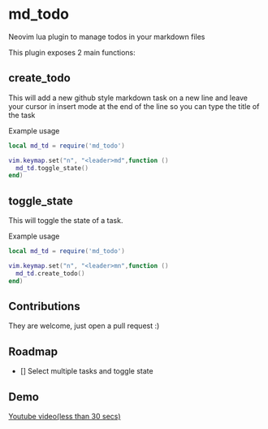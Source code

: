 # md_todo
Neovim lua plugin to manage todos in your markdown files

This plugin exposes 2 main functions:

## create_todo
This will add a new github style markdown task on a new line and leave your cursor in insert mode
at the end of the line so you can type the title of the task

Example usage
```lua
local md_td = require('md_todo')

vim.keymap.set("n", "<leader>md",function ()
  md_td.toggle_state()
end)
```

## toggle_state
This will toggle the state of a task.

Example usage
```lua
local md_td = require('md_todo')

vim.keymap.set("n", "<leader>mn",function ()
  md_td.create_todo()
end)
```

## Contributions
They are welcome, just open a pull request :)

## Roadmap
- [] Select multiple tasks and toggle state

## Demo
[Youtube video(less than 30 secs)](https://youtu.be/FKfZ115CmFU) 
